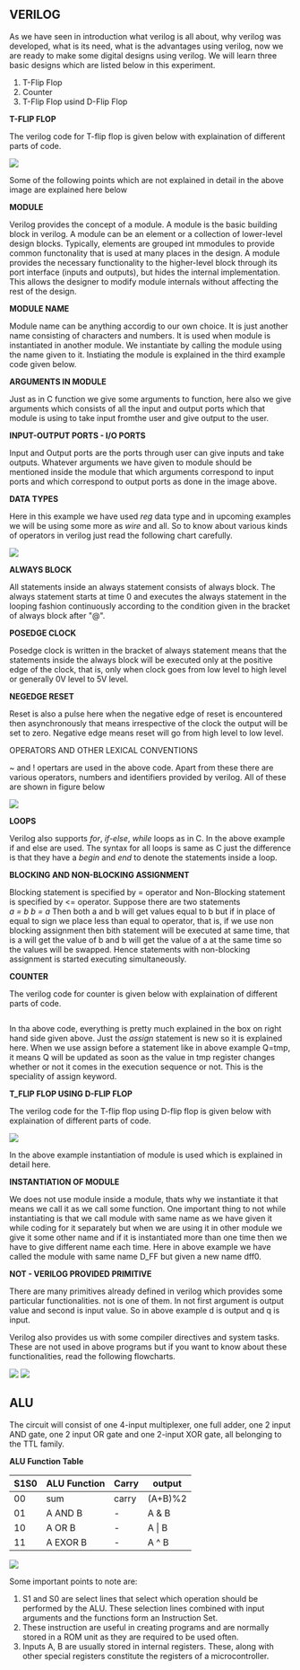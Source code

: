 ## VERILOG

As we have seen in introduction what verilog is all about, why verilog was developed, what is its need, what is the advantages using verilog, now we are ready to make some digital designs using verilog. We will learn three basic designs which are listed below in this experiment.  

1. T-Flip Flop  
2. Counter  
3. T-Flip Flop usind D-Flip Flop  

**T-FLIP FLOP**

The verilog code for T-flip flop is given below with explaination of different parts of code.  

<img src="images/t.jpg">  

Some of the following points which are not explained in detail in the above image are explained here below  

**MODULE**  

Verilog provides the concept of a module. A module is the basic building block in verilog. A module can be an element or a collection of lower-level design blocks. Typically, elements are grouped int mmodules to provide common functonality that is used at many places in the design. A module provides the necessary functionality to the higher-level block through its port interface (inputs and outputs), but hides the internal implementation. This allows the designer to modify module internals without affecting the rest of the design.  


**MODULE NAME**  

Module name can be anything accordig to our own choice. It is just another name consisting of characters and numbers. It is used when module is instantiated in another module. We instantiate by calling the module using the name given to it. Instiating the module is explained in the third example code given below.  


**ARGUMENTS IN MODULE**  

Just as in C function we give some arguments to function, here also we give arguments which consists of all the input and output ports which that module is using to take input fromthe user and give output to the user.  

**INPUT-OUTPUT PORTS - I/O PORTS**  

Input and Output ports are the ports through user can give inputs and take outputs. Whatever arguments we have given to module should be mentioned inside the module that which arguments correspond to input ports and which correspond to output ports as done in the image above.   

**DATA TYPES**

Here in this example we have used *reg* data type and in upcoming examples we will be using some more as *wire* and all. So to know about various kinds of operators in verilog just read the following chart carefully.  

<img src="images/data.jpg">

**ALWAYS BLOCK**

All statements inside an always statement consists of always block. The always statement starts at time 0 and executes the always statement in the looping fashion continuously according to the condition given in the bracket of always block after "@".  

**POSEDGE CLOCK**  

Posedge clock is written in the bracket of always statement means that the statements inside the always block will be executed only at the positive edge of the clock, that is, only when clock goes from low level to high level or generally 0V level to 5V level.  


**NEGEDGE RESET**  

Reset is also a pulse here when the negative edge of reset is encountered then asynchronously that means irrespective of the clock the output will be set to zero. Negative edge means reset will go from high level to low level.  

OPERATORS AND OTHER LEXICAL CONVENTIONS  

~ and ! opertars are used in the above code. Apart from these there are various operators, numbers and identifiers provided by verilog. All of these are shown in figure below  

<img src="images/lex.jpg">  


**LOOPS**  

Verilog also supports *for*, *if-else*, *while* loops as in C. In the above example if and else are used. The syntax for all loops is same as C just the difference is that they have a *begin* and *end* to denote the statements inside a loop.  

**BLOCKING AND NON-BLOCKING ASSIGNMENT**  

Blocking statement is specified by = operator and Non-Blocking statement is specified by <= operator. Suppose there are two statements  
*a = b*
*b = a*
Then both a and b will get values equal to b but if in place of equal to sign we place less than equal to operator, that is, if we use non blocking assignment then bith statement will be executed at same time, that is a will get the value of b and b will get the value of a at the same time so the values will be swapped. Hence statements with non-blocking assignment is started executing simultaneously.  

**COUNTER**

The verilog code for counter is given below with explaination of different parts of code.  

<img sr="images/c.jpg">  

In tha above code, everything is pretty much explained in the box on right hand side given above. Just the *assign* statement is new so it is explained here. When we use assign before a statement like in above example Q=tmp, it means Q will be updated as soon as the value in tmp register changes whether or not it comes in the execution sequence or not. This is the speciality of assign keyword.  

**T_FLIP FLOP USING D-FLIP FLOP**  

The verilog code for the T-flip flop using D-flip flop is given below with explaination of different parts of code.  

<img src="images/td.jpg">  


In the above example instantiation of module is used which is explained in detail here.  

**INSTANTIATION OF MODULE**  

We does not use module inside a module, thats why we instantiate it that means we call it as we call some function. One important thing to not while instantiating is that we call module with same name as we have given it while coding for it separately but when we are using it in other module we give it some other name and if it is instantiated more than one time then we have to give different name each time. Here in above example we have called the module with same name D_FF but given a new name dff0.  

**NOT - VERILOG PROVIDED PRIMITIVE**  

There are many primitives already defined in verilog which provides some particular functionalities. not is one of them. In not first argument is output value and second is input value. So in above example d is output and q is input.  

Verilog also provides us with some compiler directives and system tasks. These are not used in above programs but if you want to know about these functionalities, read the following flowcharts.  

<img src="images/task.jpg">  

<img src="images/direc.jpg">  

## ALU

The circuit will consist of one 4-input multiplexer, one full adder, one 2 input AND gate, one 2 input OR gate and one 2-input XOR gate, all belonging to the TTL family.

**ALU Function Table**

|S1S0 | ALU Function| Carry| output  |
|-----|-------------|------|---------|
|00   | sum         | carry| (A+B)%2 |
|01   | A AND B     | -    |  A & B  |
|10   | A OR B      | -    |  A \| B |
|11   | A EXOR B    | -    |  A ^ B  |


<img src="images/alu-design.jpeg">

Some important points to note are:

1. S1 and S0 are select lines that select which operation should be performed by the ALU. These selection lines combined with input arguments and the functions form an Instruction Set.
2. These instruction are useful in creating programs and are normally stored in a ROM unit as they are required to be used often.
3. Inputs A, B are usually stored in internal registers. These, along with other special registers constitute the registers of a microcontroller.


